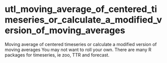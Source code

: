 # utl_moving_average_of_centered_timeseries_or_calculate_a_modified_version_of_moving_averages
Moving average of centered timeseries or calculate a modified version of moving averages  You may not want to roll your own. There are many R packages for timeseries, ie zoo, TTR and forecast.
